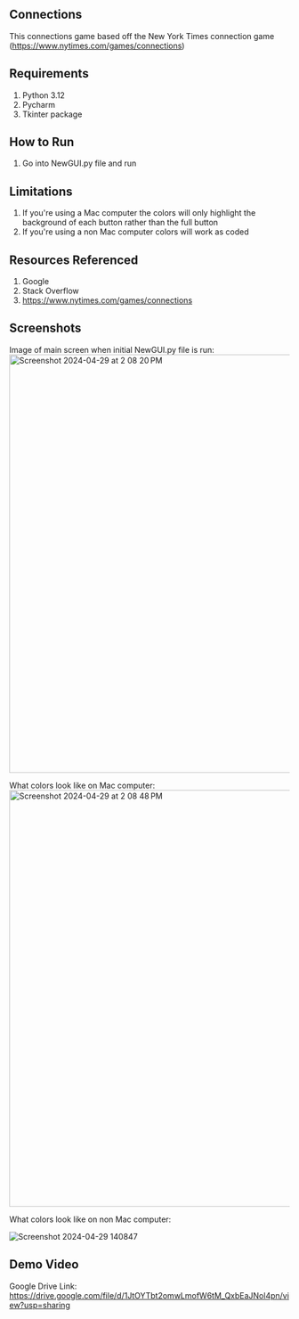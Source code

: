 

## Connections
This connections game based off the New York Times connection game
(https://www.nytimes.com/games/connections) 

## Requirements
1. Python 3.12
2. Pycharm
3. Tkinter package  

## How to Run
1. Go into NewGUI.py file and run

## Limitations
1. If you're using a Mac computer the colors will only highlight the background of each button rather than the full button
2. If you're using a non Mac computer colors will work as coded 

## Resources Referenced
1. Google
2. Stack Overflow 
3. https://www.nytimes.com/games/connections

## Screenshots
Image of main screen when initial NewGUI.py file is run:
<img width="751" alt="Screenshot 2024-04-29 at 2 08 20 PM" src="https://github.com/mac-comp123-s24-alhashim/project-03-ivy-tate-riley-project/assets/156858237/b2c5c3f6-eeba-4e49-8385-a9aec9f8ae2d">

What colors look like on Mac computer:
<img width="748" alt="Screenshot 2024-04-29 at 2 08 48 PM" src="https://github.com/mac-comp123-s24-alhashim/project-03-ivy-tate-riley-project/assets/156858237/dc5e6659-d085-4685-a5a5-9598d936cca6">

What colors look like on non Mac computer:

![Screenshot 2024-04-29 140847](https://github.com/mac-comp123-s24-alhashim/project-03-ivy-tate-riley-project/assets/157056847/891b037f-7b7c-4bb9-a102-818debd2c6a4)


## Demo Video
Google Drive Link:
https://drive.google.com/file/d/1JtOYTbt2omwLmofW6tM_QxbEaJNol4pn/view?usp=sharing
